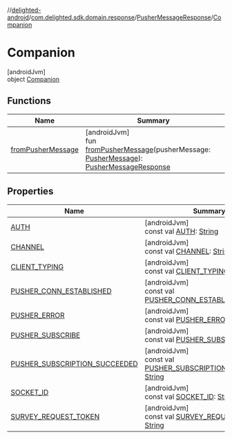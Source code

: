 //[delighted-android](../../../../index.md)/[com.delighted.sdk.domain.response](../../index.md)/[PusherMessageResponse](../index.md)/[Companion](index.md)

# Companion

[androidJvm]\
object [Companion](index.md)

## Functions

| Name | Summary |
|---|---|
| [fromPusherMessage](from-pusher-message.md) | [androidJvm]<br>fun [fromPusherMessage](from-pusher-message.md)(pusherMessage: [PusherMessage](../../-pusher-message/index.md)): [PusherMessageResponse](../index.md) |

## Properties

| Name | Summary |
|---|---|
| [AUTH](-a-u-t-h.md) | [androidJvm]<br>const val [AUTH](-a-u-t-h.md): [String](https://kotlinlang.org/api/latest/jvm/stdlib/kotlin/-string/index.html) |
| [CHANNEL](-c-h-a-n-n-e-l.md) | [androidJvm]<br>const val [CHANNEL](-c-h-a-n-n-e-l.md): [String](https://kotlinlang.org/api/latest/jvm/stdlib/kotlin/-string/index.html) |
| [CLIENT_TYPING](-c-l-i-e-n-t_-t-y-p-i-n-g.md) | [androidJvm]<br>const val [CLIENT_TYPING](-c-l-i-e-n-t_-t-y-p-i-n-g.md): [String](https://kotlinlang.org/api/latest/jvm/stdlib/kotlin/-string/index.html) |
| [PUSHER_CONN_ESTABLISHED](-p-u-s-h-e-r_-c-o-n-n_-e-s-t-a-b-l-i-s-h-e-d.md) | [androidJvm]<br>const val [PUSHER_CONN_ESTABLISHED](-p-u-s-h-e-r_-c-o-n-n_-e-s-t-a-b-l-i-s-h-e-d.md): [String](https://kotlinlang.org/api/latest/jvm/stdlib/kotlin/-string/index.html) |
| [PUSHER_ERROR](-p-u-s-h-e-r_-e-r-r-o-r.md) | [androidJvm]<br>const val [PUSHER_ERROR](-p-u-s-h-e-r_-e-r-r-o-r.md): [String](https://kotlinlang.org/api/latest/jvm/stdlib/kotlin/-string/index.html) |
| [PUSHER_SUBSCRIBE](-p-u-s-h-e-r_-s-u-b-s-c-r-i-b-e.md) | [androidJvm]<br>const val [PUSHER_SUBSCRIBE](-p-u-s-h-e-r_-s-u-b-s-c-r-i-b-e.md): [String](https://kotlinlang.org/api/latest/jvm/stdlib/kotlin/-string/index.html) |
| [PUSHER_SUBSCRIPTION_SUCCEEDED](-p-u-s-h-e-r_-s-u-b-s-c-r-i-p-t-i-o-n_-s-u-c-c-e-e-d-e-d.md) | [androidJvm]<br>const val [PUSHER_SUBSCRIPTION_SUCCEEDED](-p-u-s-h-e-r_-s-u-b-s-c-r-i-p-t-i-o-n_-s-u-c-c-e-e-d-e-d.md): [String](https://kotlinlang.org/api/latest/jvm/stdlib/kotlin/-string/index.html) |
| [SOCKET_ID](-s-o-c-k-e-t_-i-d.md) | [androidJvm]<br>const val [SOCKET_ID](-s-o-c-k-e-t_-i-d.md): [String](https://kotlinlang.org/api/latest/jvm/stdlib/kotlin/-string/index.html) |
| [SURVEY_REQUEST_TOKEN](-s-u-r-v-e-y_-r-e-q-u-e-s-t_-t-o-k-e-n.md) | [androidJvm]<br>const val [SURVEY_REQUEST_TOKEN](-s-u-r-v-e-y_-r-e-q-u-e-s-t_-t-o-k-e-n.md): [String](https://kotlinlang.org/api/latest/jvm/stdlib/kotlin/-string/index.html) |

